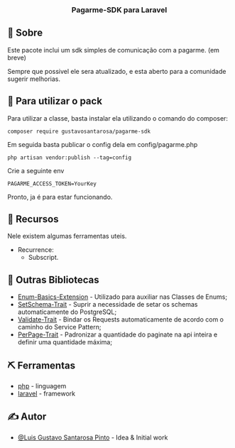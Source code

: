 <h3 align="center">Pagarme-SDK para Laravel</h3>

## 🧐 Sobre <a name = "about"></a>

Este pacote inclui um sdk simples de comunicação com a pagarme. (em breve)

Sempre que possivel ele sera atualizado, e esta aberto para a comunidade sugerir melhorias.

## 🏁 Para utilizar o pack

Para utilizar a classe, basta instalar ela utilizando o comando do composer:

```
composer require gustavosantarosa/pagarme-sdk
```

Em seguida basta publicar o config dela em config/pagarme.php

```
php artisan vendor:publish --tag=config
```

Crie a seguinte env

```
PAGARME_ACCESS_TOKEN=YourKey
```

Pronto, ja é para estar funcionando.

## 🎈 Recursos

Nele existem algumas ferramentas uteis.

- Recurrence:
  - Subscript.

## 🧐 Outras Bibliotecas

- [Enum-Basics-Extension](https://packagist.org/packages/gustavosantarosa/enum-basics-extension) - Utilizado para auxiliar nas Classes de Enums;
- [SetSchema-Trait](https://packagist.org/packages/gustavosantarosa/setschema-trait-postgresql) - Suprir a necessidade de setar os schemas automaticamente do PostgreSQL;
- [Validate-Trait](https://packagist.org/packages/gustavosantarosa/validate-trait) - Bindar os Requests automaticamente de acordo com o caminho do Service Pattern;
- [PerPage-Trait](https://packagist.org/packages/gustavosantarosa/perpage-trait) - Padronizar a quantidade do paginate na api inteira e definir uma quantidade máxima;

## ⛏️ Ferramentas

- [php](https://www.php.net/) - linguagem
- [laravel](https://laravel.com/) - framework

## ✍️ Autor

- [@Luis Gustavo Santarosa Pinto](https://github.com/GustavoSantarosa) - Idea & Initial work
